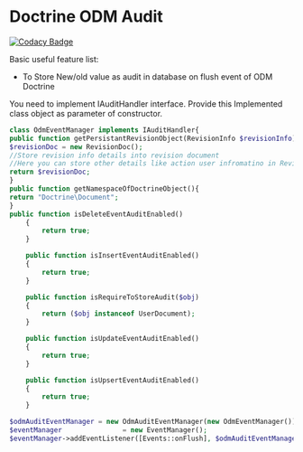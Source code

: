 # Doctrine ODM Audit

[![Codacy Badge](https://api.codacy.com/project/badge/Grade/f2091721c6a343e18396ce85479c61e9)](https://www.codacy.com/app/Priyank780/doctrine-odm-audit?utm_source=github.com&utm_medium=referral&utm_content=Priyank780/doctrine-odm-audit&utm_campaign=badger)

Basic useful feature list:


* To Store New/old value as audit in database on flush event of ODM Doctrine


You need to implement IAuditHandler interface. Provide this Implemented class object as parameter of constructor.

```php
class OdmEventManager implements IAuditHandler{
public function getPersistantRevisionObject(RevisionInfo $revisionInfo){
$revisionDoc = new RevisionDoc();
//Store revision info details into revision document
//Here you can store other details like action user infromatino in Revision document
return $revisionDoc;
}
public function getNamespaceOfDoctrineObject(){
return "Doctrine\Document";
}
public function isDeleteEventAuditEnabled()
    {
        return true;
    }

    public function isInsertEventAuditEnabled()
    {
        return true;
    }

    public function isRequireToStoreAudit($obj)
    {
        return ($obj instanceof UserDocument);
    }

    public function isUpdateEventAuditEnabled()
    {
        return true;
    }

    public function isUpsertEventAuditEnabled()
    {
        return true;
    }
```

```php
$odmAuditEventManager = new OdmAuditEventManager(new OdmEventManager());
$eventManager               = new EventManager();
$eventManager->addEventListener([Events::onFlush], $odmAuditEventManager);

```
